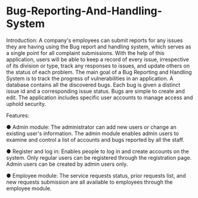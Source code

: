 # Bug-Reporting-And-Handling-System
Introduction:
A company's employees can submit reports for any issues they are having using the Bug report and handling system, which serves as a single point for all complaint submissions. With the help of this application, users will be able to keep a record of every issue, irrespective of its division or type, track any responses to issues, and update others on the status of each problem.
The main goal of a Bug Reporting and Handling System is to track the progress of vulnerabilities in an application. A database contains all the discovered bugs. Each bug is given a distinct issue id and a corresponding issue status. Bugs are simple to create and edit. The application includes specific user accounts to manage access and uphold security.

Features:

●	Admin module:
The administrator can add new users or change an existing user's information.
The admin module enables admin users to examine and control a list of accounts and bugs reported by all the staff.

●	Register and log in:
Enables people to log in and create accounts on the system.
Only regular users can be registered through the registration page. Admin users can be created by admin users only.

●	Employee module:
The service requests status, prior requests list, and new requests submission are all available to employees through the employee module.

